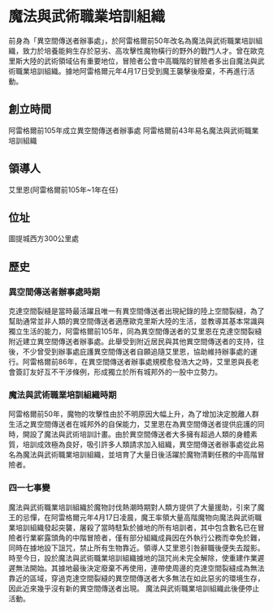 # 魔法與武術職業培訓組織
前身為「異空間傳送者辦事處」，於阿雷格爾前50年改名為魔法與武術職業培訓組織，致力於培養能夠生存於惡劣、高攻擊性魔物橫行的野外的戰鬥人才。曾在歐克里斯大陸的武術領域佔有重要地位，冒險者公會中高職階的冒險者多出自魔法與武術職業培訓組織。據地阿雷格爾元年4月17日受到魔王襲擊後廢棄，不再進行活動。

## 創立時間
阿雷格爾前105年成立異空間傳送者辦事處
阿雷格爾前43年易名魔法與武術職業培訓組織
## 領導人
艾里恩(阿雷格爾前105年~1年在任)

## 位址
圖提城西方300公里處

## 歷史
### 異空間傳送者辦事處時期
克達空間裂縫是當時最活躍且唯一有異空間傳送者出現紀錄的陸上空間裂縫，為了幫助通常並非人類的異空間傳送者適應歐克里斯大陸的生活，並教導其基本常識與獨立生活的能力，阿雷格爾前105年，同為異空間傳送者的艾里恩在克達空間裂縫附近建立異空間傳送者辦事處。此舉受到附近居民與其他異空間傳送者的支持，往後，不少曾受到辦事處庇護異空間傳送者自願追隨艾里恩，協助維持辦事處的運行。阿雷格爾前86年，在異空間傳送者辦事處規模愈發浩大之時，艾里恩與長老會簽訂友好互不干涉條例，形成獨立於所有城邦外的一股中立勢力。

### 魔法與武術職業培訓組織時期
阿雷格爾前50年，魔物的攻擊性由於不明原因大幅上升，為了增加決定脫離人群生活之異空間傳送者在城邦外的自保能力，艾里恩在為異空間傳送者提供庇護的同時，開設了魔法與武術培訓計畫。由於異空間傳送者大多擁有超過人類的身體素質，培訓成效極為良好，吸引許多人類請求加入組織，異空間傳送者辦事處從此易名為魔法與武術職業培訓組織，並培育了大量日後活躍於魔物清剿任務的中高階冒險者。

### 四一七事變
魔法與武術職業培訓組織於魔物討伐熱潮時期對人類方提供了大量援助，引來了魔王的忌憚，在阿雷格爾元年4月17日凌晨，魔王率領大量高階魔物向魔法與武術職業培訓組織發起突襲，屠殺了當時駐紮於據地的所有培訓者，其中包含數名已在冒險者行業嶄露頭角的中階冒險者，僅有部分組織成員因在外執行公務而幸免於難，同時在據地設下詛咒，禁止所有生物靠近。領導人艾里恩引咎辭職後便失去蹤影。時至今日，設於魔法與武術職業培訓組織據地的詛咒尚未完全解除，使重建作業遲遲無法開始。其據地最後決定廢棄不再使用，連帶使周邊的克達空間裂縫成為無法靠近的區域，穿過克達空間裂縫的異空間傳送者大多無法在如此惡劣的環境生存，因此近來幾乎沒有新的異空間傳送者出現。
魔法與武術職業培訓組織此後便停止活動。